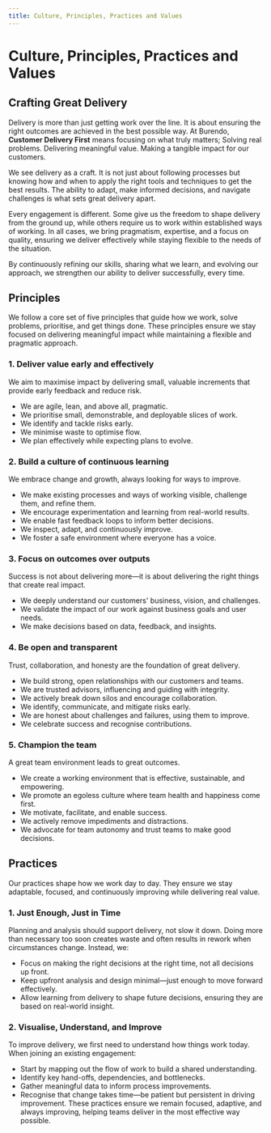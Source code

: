 ```yaml
---
title: Culture, Principles, Practices and Values
---
```

# Culture, Principles, Practices and Values

<!-- Our ways of working are shaped by a set of core principles, practices, and values that guide how we approach work, solve problems, and collaborate with each other. These are not just abstract ideas—they influence everything we do and help us make better decisions.

We have drawn inspiration from a wide range of movements, organisations, and individuals to define what matters most to us. While there are many influences, three stand out as fundamental to our thinking: The Agile Manifesto, Extreme Programming, and User Centred Design Principles.

These foundations help us balance flexibility with structure, ensuring we stay adaptable while maintaining high standards in everything we deliver.

## Principles 
These principles are drawn from the core influences that shape our approach. They reflect how we think about our work, make decisions, and collaborate to deliver the best outcomes.
### The Agile Manifesto values:
We embrace the core values of the Agile Manifesto, which prioritise flexibility, collaboration, and delivering real value:

* **Individuals and interactions** over processes and tools.
* **Working software** over comprehensive documentation.
* **Customer collaboration** over contract negotiation.
* **Responding to change** over following a plan.
  
These values remind us that the best results come from empowered teams working closely together, focusing on delivering working solutions, and staying adaptable to changing needs.

### The Extreme Programming values:
Extreme Programming (XP) reinforces our commitment to delivering high-quality software through collaboration, feedback, and continuous improvement:

* **Simplicity:** We will do what is needed, asked for and valuable, but no more.
* **Communication:**  We work as one team, communicating openly and frequently to find the best solutions together.
* **Feedback:**  We test and demonstrate our work early and often, listening carefully and adjusting based on what we learn.
* **Respect:** Every team member is valued, and we create an environment of mutual respect.
* **Courage:** We are honest about progress, challenges, and estimates, ensuring we build trust with our teams and customers.
  
These values help us create a culture where quality, collaboration, and continuous learning drive everything we do.

### User-Centered Design principles:
User-Centred Design (UCD) ensures we build solutions that truly work for the people who use them:
* **Users are involved in the design process from the very beginning:** Critical design decisions are evaluated based on how they work for end-users.
* **Clear alignment between business and user needs:** The team works to balance business goals with real user requirements, creating solutions that are both viable and valuable.
* **A continuous feedback loop:** We gather and analyse user feedback regularly, using it to refine and improve the product.
* **An iterative approach to design:** The user experience is always evolving. We introduce improvements incrementally, learning from real usage and adapting as we go.

By embedding these principles into our work, we ensure that our solutions are not just functional, but genuinely valuable and usable. -->
<!-- I don't think any of the above is necessary. THe below focuses on our values and experience learned on the job.  Applying what has made us successful, will make you successful.  The above is other peoples stuff, which moves us away from experience gained doing, to experience gained reading. -->

## Crafting Great Delivery
Delivery is more than just getting work over the line. It is about ensuring the right outcomes are achieved in the best possible way. At Burendo, **Customer Delivery First** means focusing on what truly matters; Solving real problems. Delivering meaningful value. Making a tangible impact for our customers.

We see delivery as a craft. It is not just about following processes but knowing how and when to apply the right tools and techniques to get the best results. The ability to adapt, make informed decisions, and navigate challenges is what sets great delivery apart.

Every engagement is different. Some give us the freedom to shape delivery from the ground up, while others require us to work within established ways of working. In all cases, we bring pragmatism, expertise, and a focus on quality, ensuring we deliver effectively while staying flexible to the needs of the situation.

By continuously refining our skills, sharing what we learn, and evolving our approach, we strengthen our ability to deliver successfully, every time.

## Principles
We follow a core set of five principles that guide how we work, solve problems, prioritise, and get things done. These principles ensure we stay focused on delivering meaningful impact while maintaining a flexible and pragmatic approach.

### 1. Deliver value early and effectively
We aim to maximise impact by delivering small, valuable increments that provide early feedback and reduce risk.

* We are agile, lean, and above all, pragmatic.
* We prioritise small, demonstrable, and deployable slices of work.
* We identify and tackle risks early.
* We minimise waste to optimise flow.
* We plan effectively while expecting plans to evolve.

### 2. Build a culture of continuous learning
We embrace change and growth, always looking for ways to improve.

* We make existing processes and ways of working visible, challenge them, and refine them.
* We encourage experimentation and learning from real-world results.
* We enable fast feedback loops to inform better decisions.
* We inspect, adapt, and continuously improve.
* We foster a safe environment where everyone has a voice.

### 3. Focus on outcomes over outputs
Success is not about delivering more—it is about delivering the right things that create real impact.

* We deeply understand our customers' business, vision, and challenges.
* We validate the impact of our work against business goals and user needs.
* We make decisions based on data, feedback, and insights.

### 4. Be open and transparent
Trust, collaboration, and honesty are the foundation of great delivery.

* We build strong, open relationships with our customers and teams.
* We are trusted advisors, influencing and guiding with integrity.
* We actively break down silos and encourage collaboration.
* We identify, communicate, and mitigate risks early.
* We are honest about challenges and failures, using them to improve.
* We celebrate success and recognise contributions.

### 5. Champion the team
A great team environment leads to great outcomes.

* We create a working environment that is effective, sustainable, and empowering.
* We promote an egoless culture where team health and happiness come first.
* We motivate, facilitate, and enable success.
* We actively remove impediments and distractions.
* We advocate for team autonomy and trust teams to make good decisions.

## Practices
Our practices shape how we work day to day. They ensure we stay adaptable, focused, and continuously improving while delivering real value.

### 1. Just Enough, Just in Time
Planning and analysis should support delivery, not slow it down. Doing more than necessary too soon creates waste and often results in rework when circumstances change. Instead, we:

* Focus on making the right decisions at the right time, not all decisions up front.
* Keep upfront analysis and design minimal—just enough to move forward effectively.
* Allow learning from delivery to shape future decisions, ensuring they are based on real-world insight.
### 2. Visualise, Understand, and Improve
To improve delivery, we first need to understand how things work today. When joining an existing engagement:

* Start by mapping out the flow of work to build a shared understanding.
* Identify key hand-offs, dependencies, and bottlenecks.
* Gather meaningful data to inform process improvements.
* Recognise that change takes time—be patient but persistent in driving improvement.
These practices ensure we remain focused, adaptive, and always improving, helping teams deliver in the most effective way possible.
<!-- I don't think any of the above is not true, but may want to rework it to being it inline with "Burendo Values" and wotnot.  Also tone of voice/POV -->
